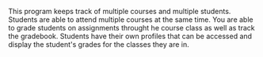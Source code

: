 This program keeps track of multiple courses and multiple students. Students are able to attend multiple courses at the same time.
You are able to grade students on assignments throught he course class as well as track the gradebook. Students have their own profiles that can be accessed and display the student's grades for the classes they are in.
